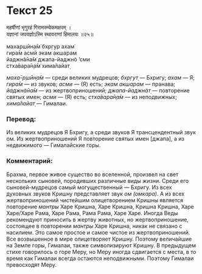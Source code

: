 # Текст 25

महर्षीणां भृगुरहं गिरामस्म्येकमक्षरम् ।  
यज्ञानां जपयज्ञोऽस्मि स्थावराणां हिमालयः ॥२५॥

махаршӣн̣а̄м̇ бхр̣гур ахам̇  
гира̄м асмй экам акшарам  
йаджн̃а̄на̄м̇ джапа-йаджн̃о ’сми  
стха̄вара̄н̣а̄м̇ хима̄лайат̣

_маха̄-р̣шӣн̣а̄м_ — среди великих мудрецов; _бхр̣гут̣_ — Бхригу; _ахам_ — Я; _гира̄м_ — из звуков; _асми_ — (Я) есть; _экам акшарам_ — пранава; _йаджн̃а̄на̄м_ — из жертвоприношений; _джапа-йаджн̃ат̣_ — повторение святых имен; _асми_ — (Я) есть; _стха̄вара̄н̣а̄м_ — из неподвижных; _хима̄лайат̣_ — Гималаи.

### Перевод:

Из великих мудрецов Я Бхригу, а среди звуков Я трансцендентный звук ом. Из жертвоприношений Я повторение святых имен [джапа], а из недвижимого — Гималайские горы.

### Комментарий:

Брахма, первое живое существо во вселенной, произвел на свет нескольких сыновей, породивших различные виды жизни. Среди его сыновей-мудрецов самый могущественный — Бхригу. Из всех духовных звуков Кришну представляет звук _ом_ _(омкара)_. А из всех жертвоприношений чистейшим олицетворением Кришны является повторение _мантры_ Харе Кришна, Харе Кришна, Кришна Кришна, Харе Харе/Харе Рама, Харе Рама, Рама Рама, Харе Харе. Иногда Веды рекомендуют приносить в жертву животных, но жертвоприношение, состоящее в повторении _мантры_ Харе Кришна, никак не связано с насилием. Это самое простое и самое чистое из жертвоприношений. Все возвышенное в мире олицетворяет Кришну. Поэтому величайшие на Земле горы, Гималаи, также символизируют Кришну. В предыдущем стихе говорилось о горе Меру, но Меру иногда сдвигается с места, в то время как Гималаи всегда остаются неподвижными. Поэтому Гималаи превосходят Меру.
